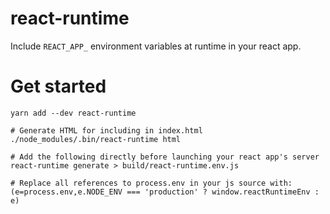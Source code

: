 react-runtime
=============

Include `REACT_APP_` environment variables at runtime in your react app.

# Get started

	yarn add --dev react-runtime

	# Generate HTML for including in index.html
	./node_modules/.bin/react-runtime html

	# Add the following directly before launching your react app's server
	react-runtime generate > build/react-runtime.env.js

	# Replace all references to process.env in your js source with:
	(e=process.env,e.NODE_ENV === 'production' ? window.reactRuntimeEnv : e)
